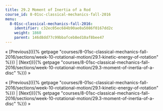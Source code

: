 ```yaml
---
title: 29.2 Moment of Inertia of a Rod
course_id: 8-01sc-classical-mechanics-fall-2016
menu:
  8-01sc-classical-mechanics-fall-2016:
    identifier: c32ec05ec684b90ae0a5086f0167dd2c
    weight: 1860
    parent: 146d8dd77c99bbafceb8ed10af8bee47
---
```

« [Previous]({{% getpage "courses/8-01sc-classical-mechanics-fall-2016/sections/week-10-rotational-motion/29.1-kinetic-energy-of-rotation" %}}) | [Next]({{% getpage "courses/8-01sc-classical-mechanics-fall-2016/sections/week-10-rotational-motion/29.3-moment-of-inertia-of-a-disc" %}}) »

« [Previous]({{% getpage "courses/8-01sc-classical-mechanics-fall-2016/sections/week-10-rotational-motion/29.1-kinetic-energy-of-rotation" %}}) | [Next]({{% getpage "courses/8-01sc-classical-mechanics-fall-2016/sections/week-10-rotational-motion/29.3-moment-of-inertia-of-a-disc" %}}) »